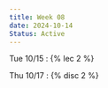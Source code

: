 ```yaml
---
title: Week 08
date: 2024-10-14
Status: Active
---
```


Tue 10/15
: {% lec 2 %}

Thu 10/17
: {% disc 2 %} 
